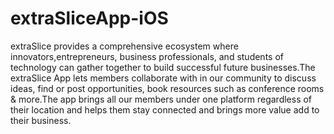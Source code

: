 # extraSliceApp-iOS
extraSlice provides a comprehensive ecosystem where innovators,entrepreneurs, business professionals, and students of technology can gather together to build successful future businesses.The extraSlice App lets members collaborate with in our  community to discuss ideas, find or post opportunities, book resources such as conference rooms &amp; more.The app brings all our members under one platform regardless of their location and helps them stay connected and brings more value add to their business.
